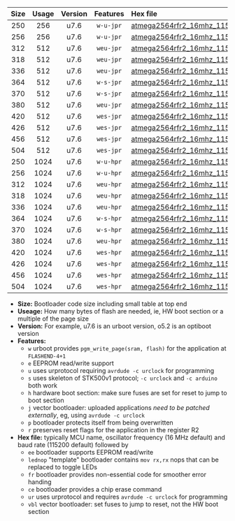 |Size|Usage|Version|Features|Hex file|
|:-:|:-:|:-:|:-:|:--|
|250|256|u7.6|`w-u-jpr`|[atmega2564rfr2_16mhz_115200bps_ur_vbl.hex](https://raw.githubusercontent.com/stefanrueger/urboot/main//atmega2564rfr2_16mhz_115200bps_ur_vbl.hex)|
|256|256|u7.6|`w-u-jpr`|[atmega2564rfr2_16mhz_115200bps_lednop_ur_vbl.hex](https://raw.githubusercontent.com/stefanrueger/urboot/main//atmega2564rfr2_16mhz_115200bps_lednop_ur_vbl.hex)|
|312|512|u7.6|`weu-jpr`|[atmega2564rfr2_16mhz_115200bps_ee_ur_vbl.hex](https://raw.githubusercontent.com/stefanrueger/urboot/main//atmega2564rfr2_16mhz_115200bps_ee_ur_vbl.hex)|
|318|512|u7.6|`weu-jpr`|[atmega2564rfr2_16mhz_115200bps_ee_lednop_ur_vbl.hex](https://raw.githubusercontent.com/stefanrueger/urboot/main//atmega2564rfr2_16mhz_115200bps_ee_lednop_ur_vbl.hex)|
|336|512|u7.6|`weu-jpr`|[atmega2564rfr2_16mhz_115200bps_ee_lednop_fr_ur_vbl.hex](https://raw.githubusercontent.com/stefanrueger/urboot/main//atmega2564rfr2_16mhz_115200bps_ee_lednop_fr_ur_vbl.hex)|
|364|512|u7.6|`w-s-jpr`|[atmega2564rfr2_16mhz_115200bps_vbl.hex](https://raw.githubusercontent.com/stefanrueger/urboot/main//atmega2564rfr2_16mhz_115200bps_vbl.hex)|
|370|512|u7.6|`w-s-jpr`|[atmega2564rfr2_16mhz_115200bps_lednop_vbl.hex](https://raw.githubusercontent.com/stefanrueger/urboot/main//atmega2564rfr2_16mhz_115200bps_lednop_vbl.hex)|
|380|512|u7.6|`weu-jpr`|[atmega2564rfr2_16mhz_115200bps_ee_lednop_fr_ce_ur_vbl.hex](https://raw.githubusercontent.com/stefanrueger/urboot/main//atmega2564rfr2_16mhz_115200bps_ee_lednop_fr_ce_ur_vbl.hex)|
|420|512|u7.6|`wes-jpr`|[atmega2564rfr2_16mhz_115200bps_ee_vbl.hex](https://raw.githubusercontent.com/stefanrueger/urboot/main//atmega2564rfr2_16mhz_115200bps_ee_vbl.hex)|
|426|512|u7.6|`wes-jpr`|[atmega2564rfr2_16mhz_115200bps_ee_lednop_vbl.hex](https://raw.githubusercontent.com/stefanrueger/urboot/main//atmega2564rfr2_16mhz_115200bps_ee_lednop_vbl.hex)|
|456|512|u7.6|`wes-jpr`|[atmega2564rfr2_16mhz_115200bps_ee_lednop_fr_vbl.hex](https://raw.githubusercontent.com/stefanrueger/urboot/main//atmega2564rfr2_16mhz_115200bps_ee_lednop_fr_vbl.hex)|
|504|512|u7.6|`wes-jpr`|[atmega2564rfr2_16mhz_115200bps_ee_lednop_fr_ce_vbl.hex](https://raw.githubusercontent.com/stefanrueger/urboot/main//atmega2564rfr2_16mhz_115200bps_ee_lednop_fr_ce_vbl.hex)|
|250|1024|u7.6|`w-u-hpr`|[atmega2564rfr2_16mhz_115200bps_ur.hex](https://raw.githubusercontent.com/stefanrueger/urboot/main//atmega2564rfr2_16mhz_115200bps_ur.hex)|
|256|1024|u7.6|`w-u-hpr`|[atmega2564rfr2_16mhz_115200bps_lednop_ur.hex](https://raw.githubusercontent.com/stefanrueger/urboot/main//atmega2564rfr2_16mhz_115200bps_lednop_ur.hex)|
|312|1024|u7.6|`weu-hpr`|[atmega2564rfr2_16mhz_115200bps_ee_ur.hex](https://raw.githubusercontent.com/stefanrueger/urboot/main//atmega2564rfr2_16mhz_115200bps_ee_ur.hex)|
|318|1024|u7.6|`weu-hpr`|[atmega2564rfr2_16mhz_115200bps_ee_lednop_ur.hex](https://raw.githubusercontent.com/stefanrueger/urboot/main//atmega2564rfr2_16mhz_115200bps_ee_lednop_ur.hex)|
|336|1024|u7.6|`weu-hpr`|[atmega2564rfr2_16mhz_115200bps_ee_lednop_fr_ur.hex](https://raw.githubusercontent.com/stefanrueger/urboot/main//atmega2564rfr2_16mhz_115200bps_ee_lednop_fr_ur.hex)|
|364|1024|u7.6|`w-s-hpr`|[atmega2564rfr2_16mhz_115200bps.hex](https://raw.githubusercontent.com/stefanrueger/urboot/main//atmega2564rfr2_16mhz_115200bps.hex)|
|370|1024|u7.6|`w-s-hpr`|[atmega2564rfr2_16mhz_115200bps_lednop.hex](https://raw.githubusercontent.com/stefanrueger/urboot/main//atmega2564rfr2_16mhz_115200bps_lednop.hex)|
|380|1024|u7.6|`weu-hpr`|[atmega2564rfr2_16mhz_115200bps_ee_lednop_fr_ce_ur.hex](https://raw.githubusercontent.com/stefanrueger/urboot/main//atmega2564rfr2_16mhz_115200bps_ee_lednop_fr_ce_ur.hex)|
|420|1024|u7.6|`wes-hpr`|[atmega2564rfr2_16mhz_115200bps_ee.hex](https://raw.githubusercontent.com/stefanrueger/urboot/main//atmega2564rfr2_16mhz_115200bps_ee.hex)|
|426|1024|u7.6|`wes-hpr`|[atmega2564rfr2_16mhz_115200bps_ee_lednop.hex](https://raw.githubusercontent.com/stefanrueger/urboot/main//atmega2564rfr2_16mhz_115200bps_ee_lednop.hex)|
|456|1024|u7.6|`wes-hpr`|[atmega2564rfr2_16mhz_115200bps_ee_lednop_fr.hex](https://raw.githubusercontent.com/stefanrueger/urboot/main//atmega2564rfr2_16mhz_115200bps_ee_lednop_fr.hex)|
|504|1024|u7.6|`wes-hpr`|[atmega2564rfr2_16mhz_115200bps_ee_lednop_fr_ce.hex](https://raw.githubusercontent.com/stefanrueger/urboot/main//atmega2564rfr2_16mhz_115200bps_ee_lednop_fr_ce.hex)|

- **Size:** Bootloader code size including small table at top end
- **Useage:** How many bytes of flash are needed, ie, HW boot section or a multiple of the page size
- **Version:** For example, u7.6 is an urboot version, o5.2 is an optiboot version
- **Features:**
  + `w` urboot provides `pgm_write_page(sram, flash)` for the application at `FLASHEND-4+1`
  + `e` EEPROM read/write support
  + `u` uses urprotocol requiring `avrdude -c urclock` for programming
  + `s` uses skeleton of STK500v1 protocol; `-c urclock` and `-c arduino` both work
  + `h` hardware boot section: make sure fuses are set for reset to jump to boot section
  + `j` vector bootloader: uploaded applications *need to be patched externally*, eg, using `avrdude -c urclock`
  + `p` bootloader protects itself from being overwritten
  + `r` preserves reset flags for the application in the register R2
- **Hex file:** typically MCU name, oscillator frequency (16 MHz default) and baud rate (115200 default) followed by
  + `ee` bootloader supports EEPROM read/write
  + `lednop` "template" bootloader contains `mov rx,rx` nops that can be replaced to toggle LEDs
  + `fr` bootloader provides non-essential code for smoother error handing
  + `ce` bootloader provides a chip erase command
  + `ur` uses urprotocol and requires `avrdude -c urclock` for programming
  + `vbl` vector bootloader: set fuses to jump to reset, not the HW boot section
